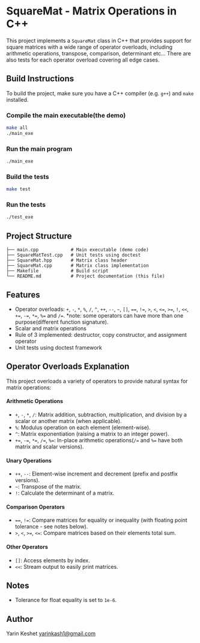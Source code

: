 # SquareMat - Matrix Operations in C++

This project implements a `SquareMat` class in C++ that provides support for square matrices with a wide range of operator overloads, including arithmetic operations, transpose, comparison, determinant etc...
There are also tests for each operator overload covering all edge cases.

## Build Instructions

To build the project, make sure you have a C++ compiler (e.g. `g++`) and `make` installed.

### Compile the main executable(the demo)

```bash
make all
./main_exe
```

### Run the main program

```bash
./main_exe
```

### Build the tests

```bash
make test
```

### Run the tests

```bash
./test_exe
```

## Project Structure

```
├── main.cpp            # Main executable (demo code)
├── SquareMatTest.cpp   # Unit tests using doctest
├── SquareMat.hpp       # Matrix class header
├── SquareMat.cpp       # Matrix class implementation
├── Makefile            # Build script
└── README.md           # Project documentation (this file)
```

## Features

- Operator overloads: `+`, `-`, `*`, `%`, `/`, `^`, `++`, `--`, `~`, `[]`, `==`, `!=`, `>`, `<`, `<=`, `>=`, `!`, `<<`, `+=`, `-=`, `*=`, `%=` and `/=`.
*note: some operators can have more than one purpose(different function signature).
- Scalar and matrix operations
- Rule of 3 implemented: destructor, copy constructor, and assignment operator
- Unit tests using doctest framework

## Operator Overloads Explanation

This project overloads a variety of operators to provide natural syntax for matrix operations:

#### Arithmetic Operations
- `+`, `-`, `*`, `/`: Matrix addition, subtraction, multiplication, and division by a scalar or another matrix (when applicable).
- `%`: Modulus operation on each element (element-wise).
- `^`: Matrix exponentiation (raising a matrix to an integer power).
- `+=`, `-=`, `*=`, `/=`, `%=`: In-place arithmetic operations(`/=` and `%=` have both matrix and scalar versions).

#### Unary Operations
- `++`, `--`: Element-wise increment and decrement (prefix and postfix versions).
- `~`: Transpose of the matrix.
- `!`: Calculate the determinant of a matrix.

#### Comparison Operators
- `==`, `!=`: Compare matrices for equality or inequality (with floating point tolerance - see notes below).
- `>`, `<`, `>=`, `<=`: Compare matrices based on their elements total sum.

#### Other Operators
- `[]`: Access elements by index.
- `<<`: Stream output to easily print matrices.

## Notes
- Tolerance for float equality is set to `1e-6`.

## Author

Yarin Keshet 
yarinkash1@gmail.com




